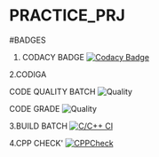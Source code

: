 # PRACTICE_PRJ

#BADGES
1. CODACY BADGE
[![Codacy Badge](https://app.codacy.com/project/badge/Grade/2e7065024d16448b806dddc8ae9c5892)](https://www.codacy.com/gh/patilsliet/PRACTICE_PRJ/dashboard?utm_source=github.com&amp;utm_medium=referral&amp;utm_content=patilsliet/PRACTICE_PRJ&amp;utm_campaign=Badge_Grade)

2.CODIGA

CODE QUALITY BATCH
![Quality](https://api.codiga.io/project/32280/score/svg)

CODE GRADE 
![Quality](https://api.codiga.io/project/32280/status/svg)

3.BUILD BATCH
[![C/C++ CI](https://github.com/patilsliet/PRACTICE_PRJ/actions/workflows/c-cpp.yml/badge.svg)](https://github.com/patilsliet/PRACTICE_PRJ/actions/workflows/c-cpp.yml)

4.CPP CHECK'
[![CPPCheck](https://github.com/patilsliet/PRACTICE_PRJ/actions/workflows/cpcheck.yml/badge.svg)](https://github.com/patilsliet/PRACTICE_PRJ/actions/workflows/cpcheck.yml)
